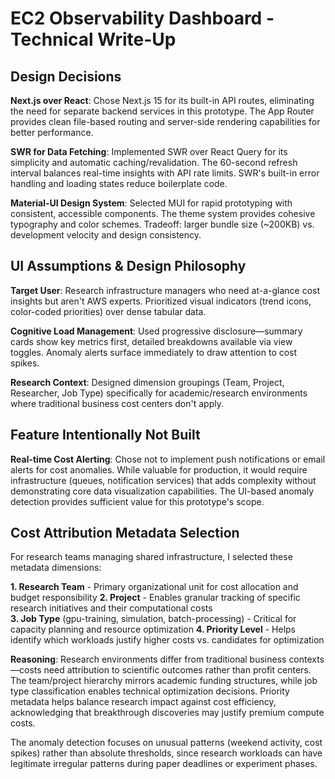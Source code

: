 # EC2 Observability Dashboard - Technical Write-Up

## Design Decisions

**Next.js over React**: Chose Next.js 15 for its built-in API routes, eliminating the need for separate backend services in this prototype. The App Router provides clean file-based routing and server-side rendering capabilities for better performance.

**SWR for Data Fetching**: Implemented SWR over React Query for its simplicity and automatic caching/revalidation. The 60-second refresh interval balances real-time insights with API rate limits. SWR's built-in error handling and loading states reduce boilerplate code.

**Material-UI Design System**: Selected MUI for rapid prototyping with consistent, accessible components. The theme system provides cohesive typography and color schemes. Tradeoff: larger bundle size (~200KB) vs. development velocity and design consistency.

## UI Assumptions & Design Philosophy

**Target User**: Research infrastructure managers who need at-a-glance cost insights but aren't AWS experts. Prioritized visual indicators (trend icons, color-coded priorities) over dense tabular data.

**Cognitive Load Management**: Used progressive disclosure—summary cards show key metrics first, detailed breakdowns available via view toggles. Anomaly alerts surface immediately to draw attention to cost spikes.

**Research Context**: Designed dimension groupings (Team, Project, Researcher, Job Type) specifically for academic/research environments where traditional business cost centers don't apply.

## Feature Intentionally Not Built

**Real-time Cost Alerting**: Chose not to implement push notifications or email alerts for cost anomalies. While valuable for production, it would require infrastructure (queues, notification services) that adds complexity without demonstrating core data visualization capabilities. The UI-based anomaly detection provides sufficient value for this prototype's scope.

## Cost Attribution Metadata Selection

For research teams managing shared infrastructure, I selected these metadata dimensions:

**1. Research Team** - Primary organizational unit for cost allocation and budget responsibility
**2. Project** - Enables granular tracking of specific research initiatives and their computational costs  
**3. Job Type** (gpu-training, simulation, batch-processing) - Critical for capacity planning and resource optimization
**4. Priority Level** - Helps identify which workloads justify higher costs vs. candidates for optimization

**Reasoning**: Research environments differ from traditional business contexts—costs need attribution to scientific outcomes rather than profit centers. The team/project hierarchy mirrors academic funding structures, while job type classification enables technical optimization decisions. Priority metadata helps balance research impact against cost efficiency, acknowledging that breakthrough discoveries may justify premium compute costs.

The anomaly detection focuses on unusual patterns (weekend activity, cost spikes) rather than absolute thresholds, since research workloads can have legitimate irregular patterns during paper deadlines or experiment phases.
